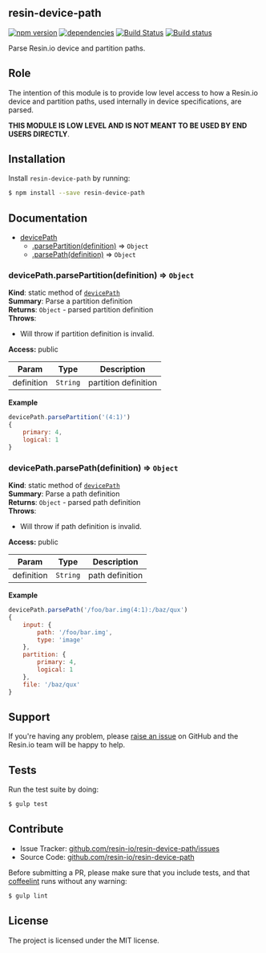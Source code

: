 resin-device-path
-----------------

[![npm version](https://badge.fury.io/js/resin-device-path.svg)](http://badge.fury.io/js/resin-device-path)
[![dependencies](https://david-dm.org/resin-io/resin-device-path.png)](https://david-dm.org/resin-io/resin-device-path.png)
[![Build Status](https://travis-ci.org/resin-io/resin-device-path.svg?branch=master)](https://travis-ci.org/resin-io/resin-device-path)
[![Build status](https://ci.appveyor.com/api/projects/status/0nor6g1xxtaolih2?svg=true)](https://ci.appveyor.com/project/jviotti/resin-device-path)

Parse Resin.io device and partition paths.

Role
----

The intention of this module is to provide low level access to how a Resin.io device and partition paths, used internally in device specifications, are parsed.

**THIS MODULE IS LOW LEVEL AND IS NOT MEANT TO BE USED BY END USERS DIRECTLY**.

Installation
------------

Install `resin-device-path` by running:

```sh
$ npm install --save resin-device-path
```

Documentation
-------------


* [devicePath](#module_devicePath)
  * [.parsePartition(definition)](#module_devicePath.parsePartition) ⇒ <code>Object</code>
  * [.parsePath(definition)](#module_devicePath.parsePath) ⇒ <code>Object</code>

<a name="module_devicePath.parsePartition"></a>
### devicePath.parsePartition(definition) ⇒ <code>Object</code>
**Kind**: static method of <code>[devicePath](#module_devicePath)</code>  
**Summary**: Parse a partition definition  
**Returns**: <code>Object</code> - parsed partition definition  
**Throws**:

- Will throw if partition definition is invalid.

**Access:** public  

| Param | Type | Description |
| --- | --- | --- |
| definition | <code>String</code> | partition definition |

**Example**  
```js
devicePath.parsePartition('(4:1)')
{
	primary: 4,
	logical: 1
}
```
<a name="module_devicePath.parsePath"></a>
### devicePath.parsePath(definition) ⇒ <code>Object</code>
**Kind**: static method of <code>[devicePath](#module_devicePath)</code>  
**Summary**: Parse a path definition  
**Returns**: <code>Object</code> - parsed path definition  
**Throws**:

- Will throw if path definition is invalid.

**Access:** public  

| Param | Type | Description |
| --- | --- | --- |
| definition | <code>String</code> | path definition |

**Example**  
```js
devicePath.parsePath('/foo/bar.img(4:1):/baz/qux')
{
	input: {
		path: '/foo/bar.img',
		type: 'image'
	},
	partition: {
		primary: 4,
		logical: 1
	},
	file: '/baz/qux'
}
```

Support
-------

If you're having any problem, please [raise an issue](https://github.com/resin-io/resin-device-path/issues/new) on GitHub and the Resin.io team will be happy to help.

Tests
-----

Run the test suite by doing:

```sh
$ gulp test
```

Contribute
----------

- Issue Tracker: [github.com/resin-io/resin-device-path/issues](https://github.com/resin-io/resin-device-path/issues)
- Source Code: [github.com/resin-io/resin-device-path](https://github.com/resin-io/resin-device-path)

Before submitting a PR, please make sure that you include tests, and that [coffeelint](http://www.coffeelint.org/) runs without any warning:

```sh
$ gulp lint
```

License
-------

The project is licensed under the MIT license.
